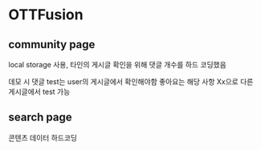 # OTTFusion

## community page

local storage 사용,
타인의 게시글 확인을 위해 댓글 개수를 하드 코딩했음

데모 시 댓글 test는 user의 게시글에서 확인해야함
좋아요는 해당 사항 Xx으로 다른 게시글에서 test 가능

## search page

콘텐츠 데이터 하드코딩
